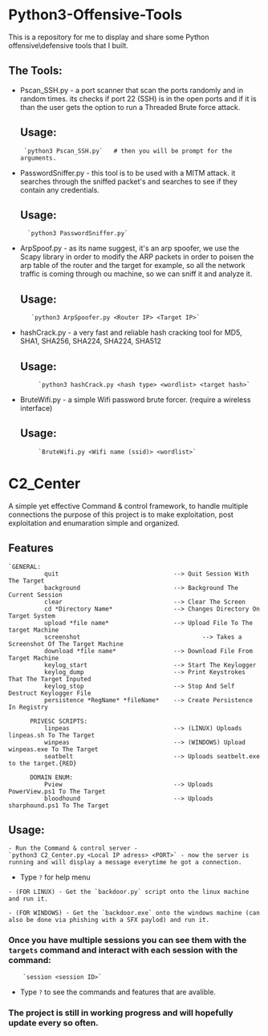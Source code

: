 # Python3-Offensive-Tools
This is a repository for me to display and share some Python offensive\defensive tools that I built.

## The Tools:
  
  * Pscan_SSH.py - a port scanner that scan the ports randomly and in random times.
                   its checks if port 22 (SSH) is in the open ports and if it is than
                   the user gets the option to run a Threaded Brute force attack.
       ## Usage:  
       
         `python3 Pscan_SSH.py`   # then you will be prompt for the arguments.
                 
   
  * PasswordSniffer.py - this tool is to be used with a MITM attack. 
                         it searches through the sniffed packet's and
                         searches to see if they contain any credentials.
       ## Usage:  
       
          `python3 PasswordSniffer.py`                  
  
  
  * ArpSpoof.py - as its name suggest, it's an arp spoofer, we use the Scapy library in order to modify
                  the ARP packets in order to poisen the arp table of the router and the target for example,
                  so all the network traffic is coming through ou machine, so we can sniff it and analyze it.
       ## Usage:  
     
           `python3 ArpSpoofer.py <Router IP> <Target IP>`
                  
 
 * hashCrack.py - a very fast and reliable hash cracking tool for MD5, SHA1, SHA256, SHA224, SHA224, SHA512
        
      ## Usage:  
       
            `python3 hashCrack.py <hash type> <wordlist> <target hash>`
  
 * BruteWifi.py - a simple Wifi password brute forcer.  (require a wireless interface)
        
      ## Usage:  
       
            `BruteWifi.py <Wifi name (ssid)> <wordlist>`


# C2_Center
  
  A simple yet effective Command & control framework, to handle multiple connections
  the purpose of this project is to make exploitation, post exploitation and enumaration simple and organized.
  
## Features
  
    `GENERAL:
              quit                                --> Quit Session With The Target
              background                          --> Background The Current Session
              clear                               --> Clear The Screen
              cd *Directory Name*                 --> Changes Directory On Target System
              upload *file name*                  --> Upload File To The target Machine
              screenshot             				      --> Takes a Screenshot Of The Target Machine
              download *file name*                --> Download File From Target Machine
              keylog_start                        --> Start The Keylogger
              keylog_dump                         --> Print Keystrokes That The Target Inputed
              keylog_stop                         --> Stop And Self Destruct Keylogger File
              persistence *RegName* *fileName*    --> Create Persistence In Registry

          PRIVESC SCRIPTS:
              linpeas                             --> (LINUX) Uploads linpeas.sh To The Target
              winpeas                             --> (WINDOWS) Upload winpeas.exe To The Target
              seatbelt                            --> Uploads seatbelt.exe to the target.{RED}

          DOMAIN ENUM:
              Pview                               --> Uploads PowerView.ps1 To The Target
              bloodhound                          --> Uploads sharphound.ps1 To The Target


            
            
  ## Usage:
    - Run the Command & control server -
    `python3 C2_Center.py <Local IP adress> <PORT>` - now the server is running and will display a message everytime he got a connection.
   
   * Type `?` for help menu
    
    - (FOR LINUX) - Get the `backdoor.py` script onto the linux machine and run it. 
    
    - (FOR WINDOWS) - Get the `backdoor.exe` onto the windows machine (can also be done via phishing with a SFX paylod) and run it.
    
   ### Once you have multiple sessions you can see them with the `targets` command and interact with each session with the command:
        `session <session ID>`
  * Type `?` to see the commands and features that are avalible.
    
  ### The project is still in working progress and will hopefully update every so often.
   
   
